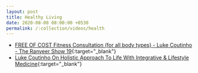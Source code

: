 ```yaml
---
layout: post
title: Healthy Living
date: 2020-08-08 08:00:00 +0530
permalink: /:collection/videos/health
---
```


- [FREE OF COST Fitness Consultation (for all body types) - Luke Coutinho - The Ranveer Show 19](https://www.youtube.com/watch?v=De9pbbb_4VE){:target="_blank"}
- [Luke Coutinho On Holistic Approach To Life With Integrative & Lifestyle Medicine](https://www.youtube.com/watch?v=AzZyOv9oD_U){:target="_blank"}
